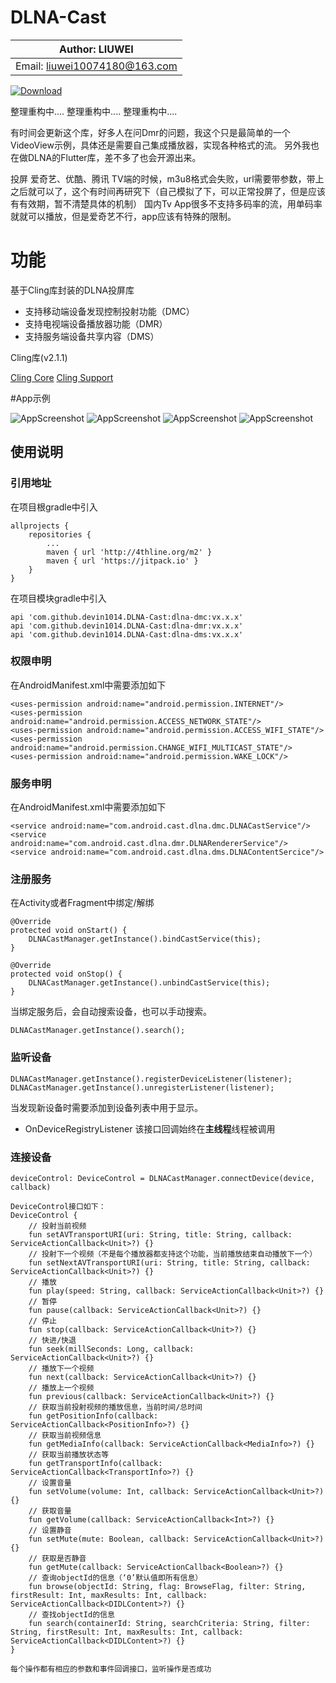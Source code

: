 # DLNA-Cast

|        Author: LIUWEI         |
|-------------------------------|
| Email: liuwei10074180@163.com |

[![Download](https://jitpack.io/v/devin1014/DLNA-Cast.svg)](https://jitpack.io/#devin1014/DLNA-Cast)

整理重构中....
整理重构中....
整理重构中....

有时间会更新这个库，好多人在问Dmr的问题，我这个只是最简单的一个VideoView示例，具体还是需要自己集成播放器，实现各种格式的流。
另外我也在做DLNA的Flutter库，差不多了也会开源出来。

投屏 爱奇艺、优酷、腾讯 TV端的时候，m3u8格式会失败，url需要带参数，带上之后就可以了，这个有时间再研究下（自己模拟了下，可以正常投屏了，但是应该有有效期，暂不清楚具体的机制）
国内Tv App很多不支持多码率的流，用单码率就就可以播放，但是爱奇艺不行，app应该有特殊的限制。

# 功能

基于Cling库封装的DLNA投屏库
* 支持移动端设备发现控制投射功能（DMC）
* 支持电视端设备播放器功能（DMR）
* 支持服务端设备共享内容（DMS）

Cling库(v2.1.1)

[Cling Core](http://4thline.org/projects/cling/core/manual/cling-core-manual.xhtml)
[Cling Support](http://4thline.org/projects/cling/support/manual/cling-support-manual.xhtml)


#App示例

![AppScreenshot](https://raw.githubusercontent.com/devin1014/DLNA-Cast/master/screen/Screenshot_20230801_173015.png)
![AppScreenshot](https://raw.githubusercontent.com/devin1014/DLNA-Cast/master/screen/Screenshot_20230801_173051.png)
![AppScreenshot](https://raw.githubusercontent.com/devin1014/DLNA-Cast/master/screen/Screenshot_20230801_173059.png)
![AppScreenshot](https://raw.githubusercontent.com/devin1014/DLNA-Cast/master/screen/Screenshot_20230801_173117.png)

## 使用说明
### 引用地址
在项目根gradle中引入
```
allprojects {
	repositories {
		...
        maven { url 'http://4thline.org/m2' }
		maven { url 'https://jitpack.io' }
	}
}
```
在项目模块gradle中引入

```
api 'com.github.devin1014.DLNA-Cast:dlna-dmc:vx.x.x' 
api 'com.github.devin1014.DLNA-Cast:dlna-dmr:vx.x.x'
api 'com.github.devin1014.DLNA-Cast:dlna-dms:vx.x.x'
```

### 权限申明
在AndroidManifest.xml中需要添加如下

```
<uses-permission android:name="android.permission.INTERNET"/>
<uses-permission android:name="android.permission.ACCESS_NETWORK_STATE"/>
<uses-permission android:name="android.permission.ACCESS_WIFI_STATE"/>
<uses-permission android:name="android.permission.CHANGE_WIFI_MULTICAST_STATE"/>
<uses-permission android:name="android.permission.WAKE_LOCK"/>
```

### 服务申明
在AndroidManifest.xml中需要添加如下

```
<service android:name="com.android.cast.dlna.dmc.DLNACastService"/>
<service android:name="com.android.cast.dlna.dmr.DLNARendererService"/>
<service android:name="com.android.cast.dlna.dms.DLNAContentSercice"/>
```

### 注册服务
在Activity或者Fragment中绑定/解绑
```
@Override
protected void onStart() {        
    DLNACastManager.getInstance().bindCastService(this);
}

@Override
protected void onStop() {
    DLNACastManager.getInstance().unbindCastService(this);
}
```

当绑定服务后，会自动搜索设备，也可以手动搜索。
```
DLNACastManager.getInstance().search();
```

### 监听设备
```
DLNACastManager.getInstance().registerDeviceListener(listener);
DLNACastManager.getInstance().unregisterListener(listener);
```
当发现新设备时需要添加到设备列表中用于显示。
* OnDeviceRegistryListener 该接口回调始终在**主线程**线程被调用

### 连接设备
```
deviceControl: DeviceControl = DLNACastManager.connectDevice(device, callback)

DeviceControl接口如下：
DeviceControl {
    // 投射当前视频
    fun setAVTransportURI(uri: String, title: String, callback: ServiceActionCallback<Unit>?) {}
    // 投射下一个视频（不是每个播放器都支持这个功能，当前播放结束自动播放下一个）
    fun setNextAVTransportURI(uri: String, title: String, callback: ServiceActionCallback<Unit>?) {}
    // 播放
    fun play(speed: String, callback: ServiceActionCallback<Unit>?) {}
    // 暂停
    fun pause(callback: ServiceActionCallback<Unit>?) {}
    // 停止
    fun stop(callback: ServiceActionCallback<Unit>?) {}
    // 快进/快退
    fun seek(millSeconds: Long, callback: ServiceActionCallback<Unit>?) {}
    // 播放下一个视频
    fun next(callback: ServiceActionCallback<Unit>?) {}
    // 播放上一个视频
    fun previous(callback: ServiceActionCallback<Unit>?) {}
    // 获取当前投射视频的播放信息，当前时间/总时间
    fun getPositionInfo(callback: ServiceActionCallback<PositionInfo>?) {}
    // 获取当前视频信息
    fun getMediaInfo(callback: ServiceActionCallback<MediaInfo>?) {}
    // 获取当前播放状态等
    fun getTransportInfo(callback: ServiceActionCallback<TransportInfo>?) {}
    // 设置音量
    fun setVolume(volume: Int, callback: ServiceActionCallback<Unit>?) {}
    // 获取音量
    fun getVolume(callback: ServiceActionCallback<Int>?) {}
    // 设置静音
    fun setMute(mute: Boolean, callback: ServiceActionCallback<Unit>?) {}
    // 获取是否静音
    fun getMute(callback: ServiceActionCallback<Boolean>?) {}
    // 查询objectId的信息（‘0’默认值即所有信息）
    fun browse(objectId: String, flag: BrowseFlag, filter: String, firstResult: Int, maxResults: Int, callback: ServiceActionCallback<DIDLContent>?) {}
    // 查找objectId的信息
    fun search(containerId: String, searchCriteria: String, filter: String, firstResult: Int, maxResults: Int, callback: ServiceActionCallback<DIDLContent>?) {}
}

每个操作都有相应的参数和事件回调接口，监听操作是否成功
```
